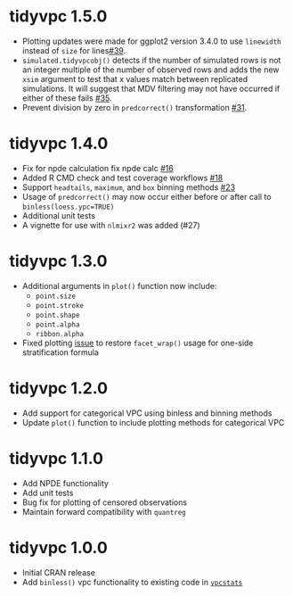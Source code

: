 # tidyvpc 1.5.0
* Plotting updates were made for ggplot2 version 3.4.0 to use `linewidth` instead of `size` for lines[#39](https://github.com/certara/tidyvpc/issues/39).
* `simulated.tidyvpcobj()` detects if the number of simulated rows is not an integer multiple of the number of observed rows and adds the new `xsim` argument to test that x values match between replicated simulations.  It will suggest that MDV filtering may not have occurred if either of these fails [#35](https://github.com/certara/tidyvpc/issues/35).
* Prevent division by zero in `predcorrect()` transformation [#31](https://github.com/certara/tidyvpc/issues/31).

# tidyvpc 1.4.0
* Fix for npde calculation fix npde calc [#16](https://github.com/certara/tidyvpc/pull/16)
* Added R CMD check and test coverage workflows [#18](https://github.com/certara/tidyvpc/pull/18)
* Support `headtails`, `maximum`, and `box` binning methods [#23](https://github.com/certara/tidyvpc/pull/23)
* Usage of `predcorrect()` may now occur either before or after call to `binless(loess.ypc=TRUE)`
* Additional unit tests
* A vignette for use with `nlmixr2` was added (#27)

# tidyvpc 1.3.0
* Additional arguments in `plot()` function now include:
  - `point.size`
  - `point.stroke`
  - `point.shape`
  - `point.alpha`
  - `ribbon.alpha`
* Fixed plotting [issue](https://github.com/certara/tidyvpc/issues/11) to restore `facet_wrap()` usage for one-side stratification formula

# tidyvpc 1.2.0
* Add support for categorical VPC using binless and binning methods
* Update `plot()` function to include plotting methods for categorical VPC

# tidyvpc 1.1.0
* Add NPDE functionality
* Add unit tests
* Bug fix for plotting of censored observations
* Maintain forward compatibility with `quantreg`

# tidyvpc 1.0.0
* Initial CRAN release
* Add `binless()` vpc functionality to existing code in [`vpcstats`](https://github.com/benjaminrich/vpcstats)
